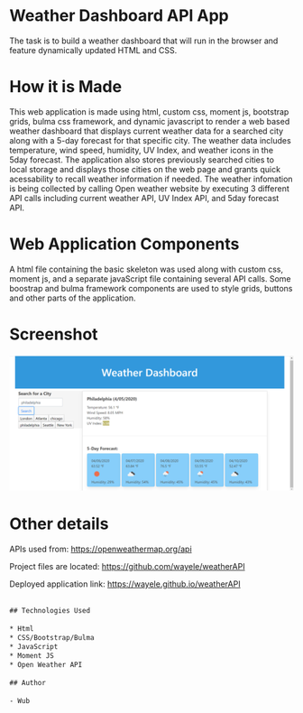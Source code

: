 # Weather Dashboard API App
The task is to build a weather dashboard that will run in the browser and feature dynamically updated HTML and CSS.

# How it is Made

This web application is made using html, custom css, moment js, bootstrap grids, bulma css framework, and dynamic javascript to render a web based weather dashboard that displays current weather data for a searched city along with a 5-day forecast for that specific city.  The weather data includes temperature, wind speed, humidity, UV Index, and weather icons in the 5day forecast. The application also stores previously searched cities to local storage and displays those cities on the web page and grants quick acessability to recall weather information if needed. The weather infomation is being collected by calling Open weather website by executing 3 different API calls including current weather API, UV Index API, and 5day forecast API.

# Web Application Components

A html file containing the basic skeleton was used along with custom css, moment js, and a separate javaScript file containing several API calls. Some boostrap and bulma framework components are used to style grids, buttons and other parts of the application.

# Screenshot
<img src="./assets/scrnshot.png">

# Other details
APIs used from: https://openweathermap.org/api

Project files are located: https://github.com/wayele/weatherAPI

Deployed application link: https://wayele.github.io/weatherAPI
```

## Technologies Used

* Html
* CSS/Bootstrap/Bulma
* JavaScript
* Moment JS
* Open Weather API

## Author

- Wub
